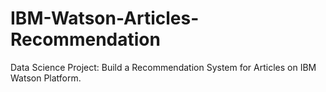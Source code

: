 # IBM-Watson-Articles-Recommendation
Data Science Project: Build a Recommendation System for Articles on IBM Watson Platform.

